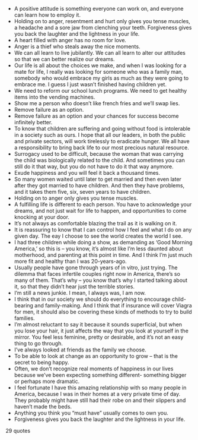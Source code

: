  - A positive attitude is something everyone can work on, and everyone can learn how to employ it.
 - Holding on to anger, resentment and hurt only gives you tense muscles, a headache and a sore jaw from clenching your teeth. Forgiveness gives you back the laughter and the lightness in your life.
 - A heart filled with anger has no room for love.
 - Anger is a thief who steals away the nice moments.
 - We can all learn to live jubilantly. We can all learn to alter our attitudes so that we can better realize our dreams.
 - Our life is all about the choices we make, and when I was looking for a mate for life, I really was looking for someone who was a family man, somebody who would embrace my girls as much as they were going to embrace me. I guess I just wasn’t finished having children yet.
 - We need to reform our school lunch programs. We need to get healthy items into the vending machines.
 - Show me a person who doesn’t like french fries and we’ll swap lies.
 - Remove failure as an option.
 - Remove failure as an option and your chances for success become infinitely better.
 - To know that children are suffering and going without food is intolerable in a society such as ours. I hope that all our leaders, in both the public and private sectors, will work tirelessly to eradicate hunger. We all have a responsibility to bring back life to our most precious natural resource.
 - Surrogacy used to be difficult, because the woman that was carrying the child was biologically related to the child. And sometimes you can still do it that way, but you do not have to do it that way anymore.
 - Exude happiness and you will feel it back a thousand times.
 - So many women waited until later to get married and then even later after they got married to have children. And then they have problems, and it takes them five, six, seven years to have children.
 - Holding on to anger only gives you tense muscles.
 - A fulfilling life is different to each person. You have to acknowledge your dreams, and not just wait for life to happen, and opportunities to come knocking at your door.
 - It’s not always as comfortable blazing the trail as it is walking on it.
 - It is reassuring to know that I can control how I feel and what I do on any given day. The eay I choose to see the world creates the world I see.
 - I had three children while doing a show, as demanding as ‘Good Morning America,’ so this is – you know, it’s almost like I’m less daunted about motherhood, and parenting at this point in time. And I think I’m just much more fit and healthy than I was 20-years-ago.
 - Usually people have gone through years of in vitro, just trying. The dilemma that faces infertile couples right now in America, there’s so many of them. That’s why – you know that’s why I started talking about it, so that they didn’t hear just the terrible stories.
 - I’m still a news junkie. I mean, I always was, I am now.
 - I think that in our society we should do everything to encourage child-bearing and family-making. And I think that if insurance will cover Viagra for men, it should also be covering these kinds of methods to try to build families.
 - I’m almost reluctant to say it because it sounds superficial, but when you lose your hair, it just affects the way that you look at yourself in the mirror. You feel less feminine, pretty or desirable, and it’s not an easy thing to go through.
 - I’ve always looked at friends as the family we choose.
 - To be able to look at change as an opportunity to grow – that is the secret to being happy.
 - Often, we don’t recognize real moments of happiness in our lives because we’ve been expecting something different- something bigger or perhaps more dramatic.
 - I feel fortunate I have this amazing relationship with so many people in America, because I was in their homes at a very private time of day. They probably might have still had their robe on and their slippers and haven’t made the beds.
 - Anything you think you “must have” usually comes to own you.
 - Forgiveness gives you back the laughter and the lightness in your life.

29 quotes